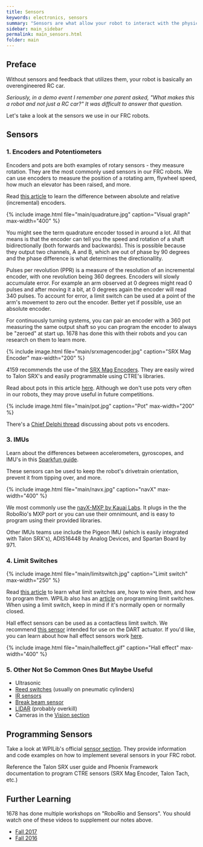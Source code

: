 ```yaml
---
title: Sensors
keywords: electronics, sensors
summary: "Sensors are what allow your robot to interact with the physical world."
sidebar: main_sidebar
permalink: main_sensors.html
folder: main
---
```


## Preface

Without sensors and feedback that utilizes them, your robot is basically an overengineered RC car.

*Seriously, in a demo event I remember one parent asked, "What makes this a robot and not just a RC car?" It was difficult to answer that question.*

Let's take a look at the sensors we use in our FRC robots.

## Sensors

### 1. Encoders and Potentiometers

Encoders and pots are both examples of rotary sensors - they measure rotation. They are the most commonly used sensors in our FRC robots. We can use encoders to measure the position of a rotating arm, flywheel speed, how much an elevator has been raised, and more.

Read [this article](http://frc-pdr.readthedocs.io/en/latest/motors/encoders.html) to learn the difference between absolute and relative (incremental) encoders.

{% include image.html file="main/quadrature.jpg" caption="Visual graph" max-width="400" %}

You might see the term quadrature encoder tossed in around a lot. All that means is that the encoder can tell you the speed and rotation of a shaft bidirectionally (both forwards and backwards). This is possible because they output two channels, A and B, which are out of phase by 90 degrees and the phase difference is what determines the directionallity.

Pulses per revolution (PPR) is a measure of the resolution of an incremental encoder, with one revolution being 360 degrees. Encoders will slowly accumulate error. For example an arm observed at 0 degrees might read 0 pulses and after moving it a bit, at 0 degrees again the encoder will read 340 pulses. To account for error, a limit switch can be used at a point of the arm's movement to zero out the encoder. Better yet if possible, use an absolute encoder.

For continuously turning systems, you can pair an encoder with a 360 pot measuring the same output shaft so you can program the encoder to always be "zeroed" at start up. 1678 has done this with their robots and you can research on them to learn more.

{% include image.html file="main/srxmagencoder.jpg" caption="SRX Mag Encoder" max-width="200" %}

4159 recommends the use of the [SRX Mag Encoders](http://www.ctr-electronics.com/srx-magnetic-encoder.html). They are easily wired to Talon SRX's and easily programmable using CTRE's libraries.

Read about pots in this article [here](http://www.resistorguide.com/potentiometer/). Although we don't use pots very often in our robots, they may prove useful in future competitions.

{% include image.html file="main/pot.jpg" caption="Pot" max-width="200" %}

There's a [Chief Delphi thread](https://www.chiefdelphi.com/forums/showthread.php?t=100332) discussing about pots vs encoders.

### 3. IMUs

Learn about the differences between accelerometers, gyroscopes, and IMU's in this [Sparkfun guide](https://www.sparkfun.com/pages/accel_gyro_guide).

These sensors can be used to keep the robot's drivetrain orientation, prevent it from tipping over, and more.

{% include image.html file="main/navx.jpg" caption="navX" max-width="400" %}

We most commonly use the [navX-MXP by Kauai Labs](https://www.kauailabs.com/store/index.php?route=product/product&product_id=56). It plugs in the the RoboRio's MXP port or you can use their omnimount, and is easy to program using their provided libraries.

Other IMUs teams use include the Pigeon IMU (which is easily integrated with Talon SRX's), ADIS16448 by Analog Devices, and Spartan Board by 971.

### 4. Limit Switches

{% include image.html file="main/limitswitch.jpg" caption="Limit switch" max-width="250" %}

Read [this article](http://frc-pdr.readthedocs.io/en/latest/motors/limitswitch.html) to learn what limit switches are, how to wire them, and how to program them. WPILib also has an [article](http://wpilib.screenstepslive.com/s/currentCS/m/java/l/599744-using-limit-switches-to-control-behavior) on programming limit switches. When using a limit switch, keep in mind if it's normally open or normally closed.

Hall effect sensors can be used as a contactless limit switch. We recommend [this sensor](https://www.andymark.com/Electrical-p/am-3313.htm) intended for use on the DART actuator. If you'd like, you can learn about how hall effect sensors work [here](https://www.electronics-tutorials.ws/electromagnetism/hall-effect.html).

{% include image.html file="main/halleffect.gif" caption="Hall effect" max-width="400" %}

### 5. Other Not So Common Ones But Maybe Useful

- Ultrasonic
- [Reed switches](http://www.clippard.com/cms/wiki/magnetic-reed-switches-position-location) (usually on pneumatic cylinders)
- [IR sensors](https://learn.adafruit.com/ir-sensor/overview)
- [Break beam sensor](https://learn.adafruit.com/ir-breakbeam-sensors?view=all)
- [LIDAR](https://www.sparkfun.com/news/2435) (probably overkill)
- Cameras in the [Vision section](/main-vision.html)

## Programming Sensors

Take a look at WPILib's official [sensor section](https://wpilib.screenstepslive.com/s/currentCS/m/java/c/88895). They provide information and code examples on how to implement several sensors in your FRC robot.

Reference the Talon SRX user guide and Phoenix Framework documentation to program CTRE sensors (SRX Mag Encoder, Talon Tach, etc.)

## Further Learning

1678 has done multiple workshops on "RoboRio and Sensors". You should watch one of these videos to supplement our notes above.
- [Fall 2017](https://www.youtube.com/watch?v=tKSH2k5lTLs)
- [Fall 2016](https://www.youtube.com/watch?v=vhjChjfEvhM)